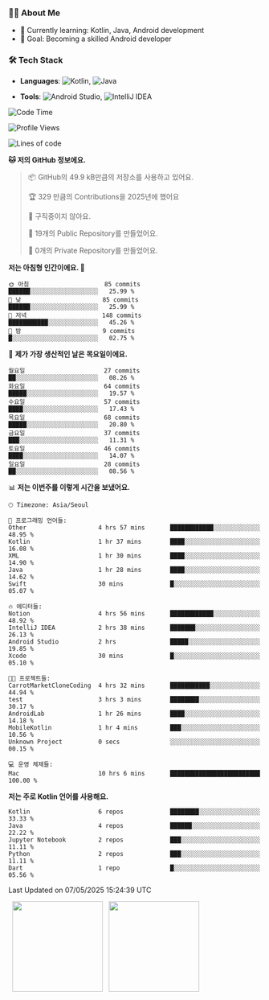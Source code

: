 ### 👨‍💻 About Me
- 🌱 Currently learning: Kotlin, Java, Android development
- 🎯 Goal: Becoming a skilled Android developer

### 🛠 Tech Stack
- **Languages**: ![Kotlin](https://img.shields.io/badge/Kotlin-0095D5?style=flat-square&logo=kotlin&logoColor=white), 
![Java](https://img.shields.io/badge/Java-007396?style=flat-square&logo=coffeescript&logoColor=white)

- **Tools**:
![Android Studio](https://img.shields.io/badge/Android%20Studio-3DDC84?style=flat-square&logo=android-studio&logoColor=white), 
![IntelliJ IDEA](https://img.shields.io/badge/IntelliJ%20IDEA-000000?style=flat-square&logo=intellij-idea&logoColor=white)

<!--START_SECTION:waka-->
![Code Time](http://img.shields.io/badge/Code%20Time-129%20hrs%2026%20mins-blue)

![Profile Views](http://img.shields.io/badge/Profile%20Views-0-blue)

![Lines of code](https://img.shields.io/badge/%EC%A0%80%EB%8A%94%20%EC%97%AC%ED%83%9C%EA%B9%8C%EC%A7%80%20-260.4%20thousand%20%EC%A4%84%EC%9D%98%20%EC%BD%94%EB%93%9C%EB%A5%BC%20%EC%9E%91%EC%84%B1%ED%96%88%EC%96%B4%EC%9A%94.-blue)

**🐱 저의 GitHub 정보에요.** 

> 📦 GitHub의 49.9 kB만큼의 저장소를 사용하고 있어요. 
 > 
> 🏆 329 만큼의 Contributions을 2025년에 했어요
 > 
> 🚫 구직중이지 않아요.
 > 
> 📜 19개의 Public Repository를 만들었어요. 
 > 
> 🔑 0개의 Private Repository를 만들었어요. 
 > 
**저는 아침형 인간이에요. 🐤** 

```text
🌞 아침                     85 commits          ██████░░░░░░░░░░░░░░░░░░░   25.99 % 
🌆 낮　                     85 commits          ██████░░░░░░░░░░░░░░░░░░░   25.99 % 
🌃 저녁                     148 commits         ███████████░░░░░░░░░░░░░░   45.26 % 
🌙 밤　                     9 commits           █░░░░░░░░░░░░░░░░░░░░░░░░   02.75 % 
```
📅 **제가 가장 생산적인 날은 목요일이에요.** 

```text
월요일                      27 commits          ██░░░░░░░░░░░░░░░░░░░░░░░   08.26 % 
화요일                      64 commits          █████░░░░░░░░░░░░░░░░░░░░   19.57 % 
수요일                      57 commits          ████░░░░░░░░░░░░░░░░░░░░░   17.43 % 
목요일                      68 commits          █████░░░░░░░░░░░░░░░░░░░░   20.80 % 
금요일                      37 commits          ███░░░░░░░░░░░░░░░░░░░░░░   11.31 % 
토요일                      46 commits          ████░░░░░░░░░░░░░░░░░░░░░   14.07 % 
일요일                      28 commits          ██░░░░░░░░░░░░░░░░░░░░░░░   08.56 % 
```


📊 **저는 이번주를 이렇게 시간을 보냈어요.** 

```text
🕑︎ Timezone: Asia/Seoul

💬 프로그래밍 언어들: 
Other                    4 hrs 57 mins       ████████████░░░░░░░░░░░░░   48.95 % 
Kotlin                   1 hr 37 mins        ████░░░░░░░░░░░░░░░░░░░░░   16.08 % 
XML                      1 hr 30 mins        ████░░░░░░░░░░░░░░░░░░░░░   14.90 % 
Java                     1 hr 28 mins        ████░░░░░░░░░░░░░░░░░░░░░   14.62 % 
Swift                    30 mins             █░░░░░░░░░░░░░░░░░░░░░░░░   05.07 % 

🔥 에디터들: 
Notion                   4 hrs 56 mins       ████████████░░░░░░░░░░░░░   48.92 % 
IntelliJ IDEA            2 hrs 38 mins       ███████░░░░░░░░░░░░░░░░░░   26.13 % 
Android Studio           2 hrs               █████░░░░░░░░░░░░░░░░░░░░   19.85 % 
Xcode                    30 mins             █░░░░░░░░░░░░░░░░░░░░░░░░   05.10 % 

🐱‍💻 프로젝트들: 
CarrotMarketCloneCoding  4 hrs 32 mins       ███████████░░░░░░░░░░░░░░   44.94 % 
test                     3 hrs 3 mins        ████████░░░░░░░░░░░░░░░░░   30.17 % 
AndroidLab               1 hr 26 mins        ████░░░░░░░░░░░░░░░░░░░░░   14.18 % 
MobileKotlin             1 hr 4 mins         ███░░░░░░░░░░░░░░░░░░░░░░   10.56 % 
Unknown Project          0 secs              ░░░░░░░░░░░░░░░░░░░░░░░░░   00.15 % 

💻 운영 체제들: 
Mac                      10 hrs 6 mins       █████████████████████████   100.00 % 
```

**저는 주로 Kotlin 언어를 사용해요.** 

```text
Kotlin                   6 repos             ████████░░░░░░░░░░░░░░░░░   33.33 % 
Java                     4 repos             ██████░░░░░░░░░░░░░░░░░░░   22.22 % 
Jupyter Notebook         2 repos             ███░░░░░░░░░░░░░░░░░░░░░░   11.11 % 
Python                   2 repos             ███░░░░░░░░░░░░░░░░░░░░░░   11.11 % 
Dart                     1 repo              █░░░░░░░░░░░░░░░░░░░░░░░░   05.56 % 
```




 Last Updated on 07/05/2025 15:24:39 UTC
<!--END_SECTION:waka-->

<p>
  <img height="180em" src="https://github-readme-stats.vercel.app/api?username=JongHyun070105&show_icons=true&include_all_commits=true&bg_color=0d1117&title_color=ffffff&text_color=c9d1d9&icon_color=79ff97">
  <img height="180em" src="https://github-readme-stats.vercel.app/api/top-langs/?username=JongHyun070105&layout=compact&langs_count=4&bg_color=0d1117&title_color=ffffff&text_color=c9d1d9&hide=php,jupyter%20notebook&hide_repo=EcoStep,mimir,git-session">
</p>
